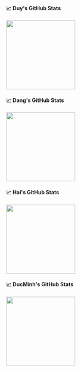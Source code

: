 #### &#x1f4c8; Duy's GitHub Stats

<img align="center" src="https://github-readme-stats-mauve-gamma-68.vercel.app/api?username=duy12i1i7&orgId=O_kgDODNKiVA&count_private=true&theme=tokyonight&show_icons=true&role=OWNER,ORGANIZATION_MEMBER,COLLABORATOR&debug=true" height="185px" /> 

#### &#x1f4c8; Dang's GitHub Stats

<img align="center" src="https://github-readme-stats-one-bice.vercel.app/api?username=Justindohust&orgId=O_kgDODNKiVA&count_private=true&theme=tokyonight&show_icons=true&role=OWNER,ORGANIZATION_MEMBER,COLLABORATOR" height="185px" /> 

#### &#x1f4c8; Hai's GitHub Stats

<img align="center" src="https://github-readme-stats-one-bice.vercel.app/api?username=HoXuanHai3407&orgId=O_kgDODNKiVA&count_private=true&theme=tokyonight&show_icons=true&role=OWNER,ORGANIZATION_MEMBER,COLLABORATOR" height="185px" /> 

#### &#x1f4c8; DucMinh's GitHub Stats

<img align="center" src="https://github-readme-stats-one-bice.vercel.app/api?username=dukeb1212&orgId=O_kgDODNKiVA&count_private=true&theme=tokyonight&show_icons=true&role=OWNER,ORGANIZATION_MEMBER,COLLABORATOR" height="185px" />

